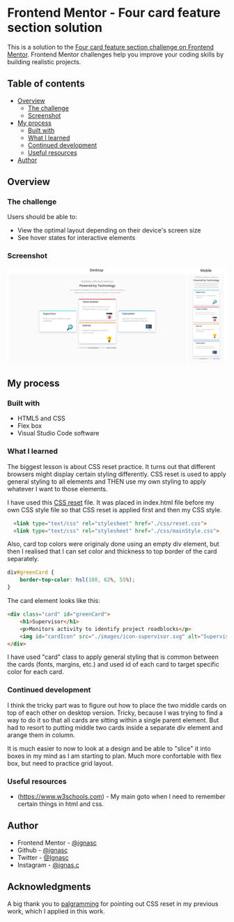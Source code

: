 # Frontend Mentor - Four card feature section solution

This is a solution to the [Four card feature section challenge on Frontend Mentor](https://www.frontendmentor.io/challenges/four-card-feature-section-weK1eFYK). Frontend Mentor challenges help you improve your coding skills by building realistic projects. 

## Table of contents

- [Overview](#overview)
  - [The challenge](#the-challenge)
  - [Screenshot](#screenshot)
- [My process](#my-process)
  - [Built with](#built-with)
  - [What I learned](#what-i-learned)
  - [Continued development](#continued-development)
  - [Useful resources](#useful-resources)
- [Author](#author)

## Overview

### The challenge

Users should be able to:

- View the optimal layout depending on their device's screen size
- See hover states for interactive elements

### Screenshot

![](./screenshot.jpg)

## My process

### Built with

- HTML5 and CSS
- Flex box
- Visual Studio Code software

### What I learned

The biggest lesson is about CSS reset practice. It turns out that different browsers might display certain styling differently. CSS reset is used to apply general styling to all elements and THEN use my own styling to apply whatever I want to those elements.

I have used this [CSS reset](https://www.markdownguide.org/) file. It was placed in index.html file before my own CSS style file so that CSS reset is applied first and then my CSS style.
```html
  <link type="text/css" rel="stylesheet" href="./css/reset.css">
  <link type="text/css" rel="stylesheet" href="./css/mainStyle.css">
```

Also, card top colors were originaly done using an empty div element, but then I realised that I can set color and thickness to top border of the card separately.

```css
div#greenCard {
    border-top-color: hsl(180, 62%, 55%);
}
```
The card element looks like this:
```html
<div class="card" id="greenCard">
    <h1>Supervisor</h1>
    <p>Monitors activity to identify project roadblocks</p>
    <img id="cardIcon" src="./images/icon-supervisor.svg" alt="Supervisor icon">
</div>
```
I have used "card" class to apply general styling that is common between the cards (fonts, margins, etc.) and used id of each card to target specific color for each card.

### Continued development

I think the tricky part was to figure out how to place the two middle cards on top of each other on desktop version. Tricky, because I was trying to find a way to do it so that all cards are sitting within a single parent element. But had to resort to putting middle two cards inside a separate div element and arange them in column.

It is much easier to now to look at a design and be able to "slice" it into boxes in my mind as I am starting to plan. Much more confortable with flex box, but need to practice grid layout.

### Useful resources

- (https://www.w3schools.com) - My main goto when I need to remember certain things in html and css.

## Author

- Frontend Mentor - [@ignasc](https://www.frontendmentor.io/profile/ignasc)
- Github - [@ignasc](https://github.com/ignasc)
- Twitter - [@Ignasc](https://twitter.com/Ignasc)
- Instagram - [@ignas.c](https://www.instagram.com/ignas.c/)

## Acknowledgments

A big thank you to [palgramming](https://www.frontendmentor.io/profile/palgramming) for pointing out CSS reset in my previous work, which I applied in this work.